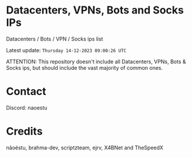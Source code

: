# Datacenters, VPNs, Bots and Socks IPs
 
Datacenters / Bots / VPN / Socks ips list

Latest update: `Thursday 14-12-2023 09:00:26 UTC` 

ATTENTION: This repository doesn't include all Datacenters, VPNs, Bots & Socks ips, 
but should include the vast majority of common ones.

# Contact
Discord: naoestu

# Credits
nãoéstu, brahma-dev, scriptzteam, ejrv, X4BNet and TheSpeedX
